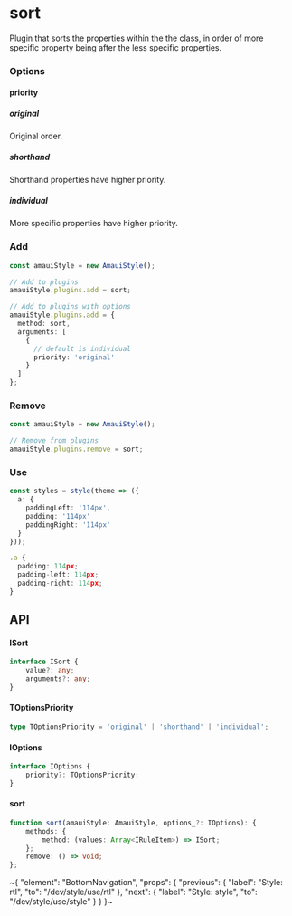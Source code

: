 
# sort

Plugin that sorts the properties within the the class, in order of more specific property being after the less specific properties.

### Options

#### priority

##### original

Original order.

##### shorthand

Shorthand properties have higher priority.

##### individual

More specific properties have higher priority.

### Add

```ts
const amauiStyle = new AmauiStyle();

// Add to plugins
amauiStyle.plugins.add = sort;

// Add to plugins with options
amauiStyle.plugins.add = {
  method: sort,
  arguments: [
    {
      // default is individual
      priority: 'original'
    }
  ]
};
```

### Remove

```ts
const amauiStyle = new AmauiStyle();

// Remove from plugins
amauiStyle.plugins.remove = sort;
```

### Use

```ts
const styles = style(theme => ({
  a: {
    paddingLeft: '114px',
    padding: '114px'
    paddingRight: '114px'
  }
}));

.a {
  padding: 114px;
  padding-left: 114px;
  padding-right: 114px;
}
```

## API

#### ISort

```ts
interface ISort {
    value?: any;
    arguments?: any;
}
```

#### TOptionsPriority

```ts
type TOptionsPriority = 'original' | 'shorthand' | 'individual';
```

#### IOptions

```ts
interface IOptions {
    priority?: TOptionsPriority;
}
```

#### sort

```ts
function sort(amauiStyle: AmauiStyle, options_?: IOptions): {
    methods: {
        method: (values: Array<IRuleItem>) => ISort;
    };
    remove: () => void;
};
```


~{
  "element": "BottomNavigation",
  "props": {
    "previous": {
      "label": "Style: rtl",
      "to": "/dev/style/use/rtl"
    },
    "next": {
      "label": "Style: style",
      "to": "/dev/style/use/style"
    }
  }
}~
